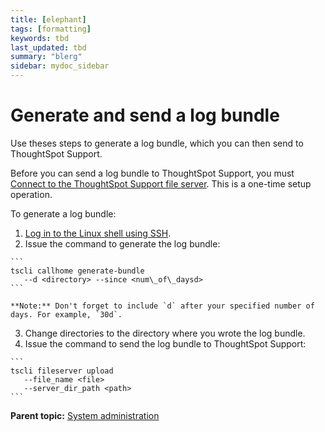 ```yaml
---
title: [elephant]
tags: [formatting]
keywords: tbd
last_updated: tbd
summary: "blerg"
sidebar: mydoc_sidebar
---
```

# Generate and send a log bundle

Use theses steps to generate a log bundle, which you can then send to ThoughtSpot Support.

Before you can send a log bundle to ThoughtSpot Support, you must [Connect to the ThoughtSpot Support file server](../setup/configure_secure_file_server_connection.html#). This is a one-time setup operation.

To generate a log bundle:

1.   [Log in to the Linux shell using SSH](../setup/login_console.html#). 
2.   Issue the command to generate the log bundle: 

    ```
    tscli callhome generate-bundle
       --d <directory> --since <num\_of\_daysd>
    ```

    **Note:** Don't forget to include `d` after your specified number of days. For example, `30d`.

3.   Change directories to the directory where you wrote the log bundle. 
4.   Issue the command to send the log bundle to ThoughtSpot Support: 

    ```
    tscli fileserver upload
       --file_name <file>
       --server_dir_path <path>
    ```


**Parent topic:** [System administration](../../admin/system_admin/sysadmin_overview.html)

